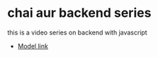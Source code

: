 # chai aur backend series
this is a video series on backend with javascript
- [Model link](https://app.eraser.io/workspace/YtPqZ1VogxGy1jzIDkzj) 